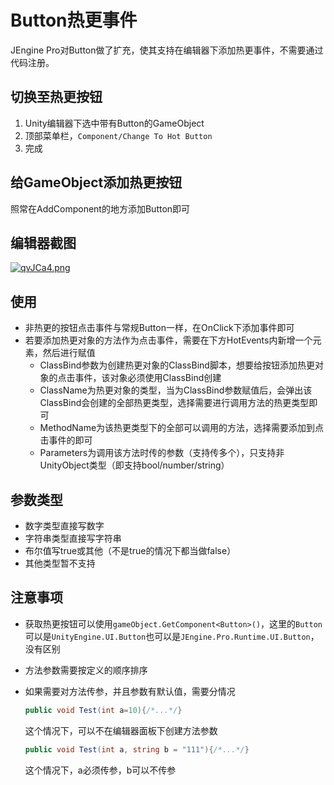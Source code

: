# Button热更事件

JEngine Pro对Button做了扩充，使其支持在编辑器下添加热更事件，不需要通过代码注册。

## 切换至热更按钮

1. Unity编辑器下选中带有Button的GameObject
2. 顶部菜单栏，```Component/Change To Hot Button```
3. 完成

## 给GameObject添加热更按钮

照常在AddComponent的地方添加Button即可



## 编辑器截图

[![qvJCa4.png](https://s1.ax1x.com/2022/04/06/qvJCa4.png)](https://imgtu.com/i/qvJCa4)



## 使用 

- 非热更的按钮点击事件与常规Button一样，在OnClick下添加事件即可
- 若要添加热更对象的方法作为点击事件，需要在下方HotEvents内新增一个元素，然后进行赋值
  - ClassBind参数为创建热更对象的ClassBind脚本，想要给按钮添加热更对象的点击事件，该对象必须使用ClassBind创建
  - ClassName为热更对象的类型，当为ClassBind参数赋值后，会弹出该ClassBind会创建的全部热更类型，选择需要进行调用方法的热更类型即可
  - MethodName为该热更类型下的全部可以调用的方法，选择需要添加到点击事件的即可
  - Parameters为调用该方法时传的参数（支持传多个），只支持非UnityObject类型（即支持bool/number/string）

## 参数类型

- 数字类型直接写数字
- 字符串类型直接写字符串
- 布尔值写true或其他（不是true的情况下都当做false）
- 其他类型暂不支持



## 注意事项

- 获取热更按钮可以使用```gameObject.GetComponent<Button>()```，这里的```Button```可以是```UnityEngine.UI.Button```也可以是```JEngine.Pro.Runtime.UI.Button```，没有区别

- 方法参数需要按定义的顺序排序

- 如果需要对方法传参，并且参数有默认值，需要分情况

  ```csharp
  public void Test(int a=10){/*...*/}
  ```

  这个情况下，可以不在编辑器面板下创建方法参数

  ```csharp
  public void Test(int a, string b = "111"){/*...*/}
  ```

  这个情况下，a必须传参，b可以不传参
